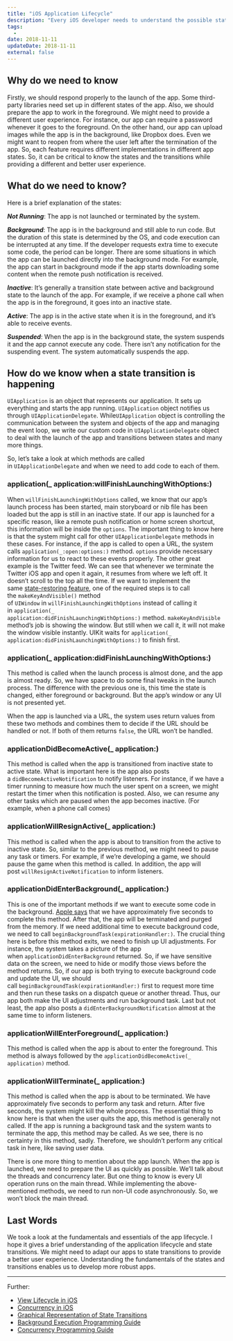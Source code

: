 ```yaml
---
title: "iOS Application Lifecycle"
description: "Every iOS developer needs to understand the possible states and lifecycle of an iOS application. Knowing when the state enables us to work behind the scenes."
tags:
  -
date: 2018-11-11
updateDate: 2018-11-11
external: false
---
```


## Why do we need to know

Firstly, we should respond properly to the launch of the app. Some third-party libraries need set up in different states of the app. Also, we should prepare the app to work in the foreground. We might need to provide a different user experience. For instance, our app can require a password whenever it goes to the foreground. On the other hand, our app can upload images while the app is in the background, like Dropbox does. Even we might want to reopen from where the user left after the termination of the app. So, each feature requires different implementations in different app states. So, it can be critical to know the states and the transitions while providing a different and better user experience.

## What do we need to know?

Here is a brief explanation of the states:

_**Not Running**_: The app is not launched or terminated by the system.

_**Background**_: The app is in the background and still able to run code. But the duration of this state is determined by the OS, and code execution can be interrupted at any time. If the developer requests extra time to execute some code, the period can be longer. There are some situations in which the app can be launched directly into the background mode. For example, the app can start in background mode if the app starts downloading some content when the remote push notification is received.

_**Inactive**_: It’s generally a transition state between active and background state to the launch of the app. For example, if we receive a phone call when the app is in the foreground, it goes into an inactive state.

_**Active**_: The app is in the active state when it is in the foreground, and it’s able to receive events.

_**Suspended**_: When the app is in the background state, the system suspends it and the app cannot execute any code. There isn’t any notification for the suspending event. The system automatically suspends the app.

## How do we know when a state transition is happening

`UIApplication` is an object that represents our application. It sets up everything and starts the app running. `UIApplication` object notifies us through `UIApplicationDelegate`. While`UIApplication` object is controlling the communication between the system and objects of the app and managing the event loop, we write our custom code in `UIApplicationDelegate` object to deal with the launch of the app and transitions between states and many more things.

So, let’s take a look at which methods are called in `UIApplicationDelegate` and when we need to add code to each of them.

### application(_ application:willFinishLaunchingWithOptions:)

When `willFinishLaunchingWithOptions` called, we know that our app’s launch process has been started, main storyboard or nib file has been loaded but the app is still in an inactive state. If our app is launched for a specific reason, like a remote push notification or home screen shortcut, this information will be inside the `options`. The important thing to know here is that the system might call for other `UIApplicationDelegate` methods in these cases. For instance, if the app is called to open a URL, the system calls `application(_:open:options:)` method. `options` provide necessary information for us to react to these events properly. The other great example is the Twitter feed. We can see that whenever we terminate the Twitter iOS app and open it again, it resumes from where we left off. It doesn’t scroll to the top all the time. If we want to implement the same [state-restoring feature](https://developer.apple.com/library/archive/documentation/iPhone/Conceptual/iPhoneOSProgrammingGuide/StrategiesforImplementingYourApp/StrategiesforImplementingYourApp.html#//apple_ref/doc/uid/TP40007072-CH5-SW2), one of the required steps is to call the `makeKeyAndVisible()` method of `UIWindow` in `willFinishLaunchingWithOptions` instead of calling it in `application(_ application:didFinishLaunchingWithOptions:)` method. `makeKeyAndVisible` method’s job is showing the window. But still when we call it, it will not make the window visible instantly. UIKit waits for `application(_ application:didFinishLaunchingWithOptions:)` to finish first.

### application(_ application:didFinishLaunchingWithOptions:)

This method is called when the launch process is almost done, and the app is almost ready. So, we have space to do some final tweaks in the launch process. The difference with the previous one is, this time the state is changed, either foreground or background. But the app’s window or any UI is not presented yet.

When the app is launched via a URL, the system uses return values from these two methods and combines them to decide if the URL should be handled or not. If both of them returns `false`, the URL won’t be handled.

### applicationDidBecomeActive(_ application:)

This method is called when the app is transitioned from inactive state to active state. What is important here is the app also posts a `didBecomeActiveNotification` to notify listeners. For instance, if we have a timer running to measure how much the user spent on a screen, we might restart the timer when this notification is posted. Also, we can resume any other tasks which are paused when the app becomes inactive. (For example, when a phone call comes)

### applicationWillResignActive(_ application:)

This method is called when the app is about to transition from the active to inactive state. So, similar to the previous method, we might need to pause any task or timers. For example, if we’re developing a game, we should pause the game when this method is called. In addition, the app will post `willResignActiveNotification` to inform listeners.

### applicationDidEnterBackground(_ application:)

This is one of the important methods if we want to execute some code in the background. [Apple says](https://developer.apple.com/documentation/uikit/uiapplicationdelegate/1622997-applicationdidenterbackground#discussion) that we have approximately five seconds to complete this method. After that, the app will be terminated and purged from the memory. If we need additional time to execute background code, we need to call `beginBackgroundTask(expirationHandler:)`. The crucial thing here is before this method exits, we need to finish up UI adjustments. For instance, the system takes a picture of the app when `applicationDidEnterBackground` returned. So, if we have sensitive data on the screen, we need to hide or modify those views before the method returns. So, if our app is both trying to execute background code and update the UI, we should call `beginBackgroundTask(expirationHandler:)` first to request more time and then run these tasks on a dispatch queue or another thread. Thus, our app both make the UI adjustments and run background task. Last but not least, the app also posts a `didEnterBackgroundNotification` almost at the same time to inform listeners.

### applicationWillEnterForeground(_ application:)

This method is called when the app is about to enter the foreground. This method is always followed by the `applicationDidBecomeActive(_ application)` method.

### applicationWillTerminate(_ application:)

This method is called when the app is about to be terminated. We have approximately five seconds to perform any task and return. After five seconds, the system might kill the whole process. The essential thing to know here is that when the user quits the app, this method is generally not called. If the app is running a background task and the system wants to terminate the app, this method may be called. As we see, there is no certainty in this method, sadly. Therefore, we shouldn’t perform any critical task in here, like saving user data.

There is one more thing to mention about the app launch. When the app is launched, we need to prepare the UI as quickly as possible. We’ll talk about the threads and concurrency later. But one thing to know is every UI operation runs on the main thread. While implementing the above-mentioned methods, we need to run non-UI code asynchronously. So, we won’t block the main thread.

## Last Words

We took a look at the fundamentals and essentials of the app lifecycle. I hope it gives a brief understanding of the application lifecycle and state transitions. We might need to adapt our apps to state transitions to provide a better user experience. Understanding the fundamentals of the states and transitions enables us to develop more robust apps.

---

Further:
- [View Lifecycle in iOS](/view-lifecycle-in-ios)
- [Concurrency in iOS](/concurrency-in-ios)
- [Graphical Representation of State Transitions](https://qph.fs.quoracdn.net/main-qimg-473264d5d9f0ec16d57b8dffcc9824d8)
- [Background Execution Programming Guide](https://developer.apple.com/library/archive/documentation/iPhone/Conceptual/iPhoneOSProgrammingGuide/BackgroundExecution/BackgroundExecution.html#//apple_ref/doc/uid/TP40007072-CH4-SW1)
- [Concurrency Programming Guide](https://developer.apple.com/library/archive/documentation/General/Conceptual/ConcurrencyProgrammingGuide/Introduction/Introduction.html#//apple_ref/doc/uid/TP40008091)